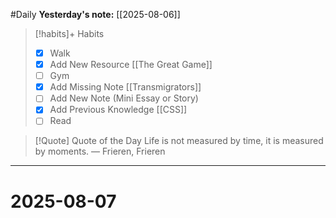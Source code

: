 #Daily
**Yesterday's note:** [[2025-08-06]]

> [!habits]+ Habits 
>- [x] Walk 
>- [x] Add New Resource [[The Great Game]]
> - [ ] Gym 
> - [x] Add Missing Note [[Transmigrators]]
> - [ ] Add New Note (Mini Essay or Story)
> - [x] Add Previous Knowledge  [[CSS]]
> - [ ] Read

> [!Quote]  Quote of the Day
> Life is not measured by time, it is measured by moments. 
> — Frieren, Frieren 


<hr>

# 2025-08-07

